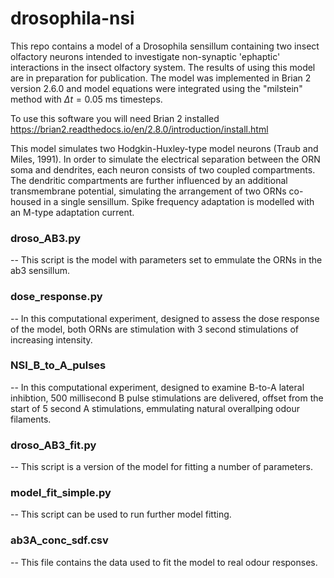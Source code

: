 # drosophila-nsi
This repo contains a model of a Drosophila sensillum containing two insect olfactory neurons intended to investigate non-synaptic 'ephaptic' interactions in the insect olfactory system. The results of using this model are in preparation for publication.  The model was implemented in Brian 2 version 2.6.0 and model equations were integrated using the "milstein" method with $\Delta t = 0.05$ ms timesteps.  

To use this software you will need Brian 2 installed https://brian2.readthedocs.io/en/2.8.0/introduction/install.html

This model simulates two Hodgkin-Huxley-type model neurons (Traub and Miles, 1991).  In order to simulate the electrical separation between the ORN soma and dendrites, each neuron consists of two coupled compartments.  The dendritic compartments are further influenced by an additional transmembrane potential, simulating the arrangement of two ORNs co-housed in a single sensillum.  Spike frequency adaptation is modelled with an M-type adaptation current.

### droso_AB3.py
--
This script is the model with parameters set to emmulate the ORNs in the ab3 sensillum.

### dose_response.py
--
In this computational experiment, designed to assess the dose response of the model, both ORNs are stimulation with 3 second stimulations of increasing intensity.

### NSI_B_to_A_pulses
--
In this computational experiment, designed to examine B-to-A lateral inhibtion, 500 millisecond B pulse stimulations are delivered, offset from the start of 5 second A stimulations, emmulating natural overallping odour filaments.

### droso_AB3_fit.py
--
This script is a version of the model for fitting a number of parameters.

### model_fit_simple.py
--
This script can be used to run further model fitting.

### ab3A_conc_sdf.csv
--
This file contains the data used to fit the model to real odour responses.